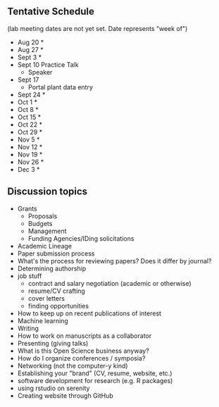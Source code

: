 ## Tentative Schedule
(lab meeting dates are not yet set. Date represents "week of")
* Aug 20
    *
* Aug 27 
    *
* Sept 3 
    *
* Sept 10 Practice Talk
    * Speaker
* Sept 17 
    * Portal plant data entry
* Sept 24
    *
* Oct 1
    *
* Oct 8
    *
* Oct 15
    *
* Oct 22
    *
* Oct 29
    *
* Nov 5
    *
* Nov 12
    *
* Nov 19
    *
* Nov 26
    *
* Dec 3
    *


## Discussion topics

* Grants
    * Proposals
    * Budgets
    * Management
    * Funding Agencies/IDing solicitations
* Academic Lineage
* Paper submission process
* What's the process for reviewing papers? Does it differ by journal?
* Determining authorship
* job stuff
  - contract and salary negotiation (academic or otherwise)
  - resume/CV crafting
  - cover letters
  - finding opportunities
* How to keep up on recent publications of interest
* Machine learning
* Writing
* How to work on manuscripts as a collaborator
* Presenting (giving talks)
* What is this Open Science business anyway?
* How do I organize conferences / symposia?
* Networking (not the computer-y kind)
* Establishing your "brand" (CV, resume, website, etc.)
* software development for research (e.g. R packages)  
* using rstudio on serenity
* Creating website through GitHub
